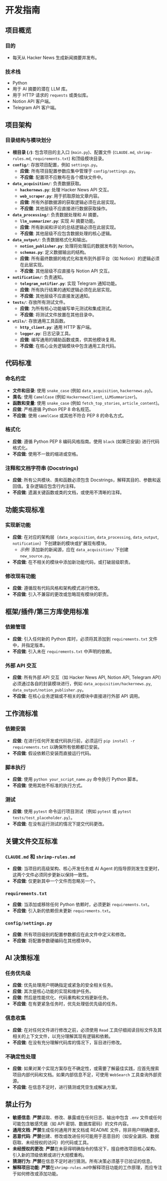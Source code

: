 # 开发指南

## 项目概览

### 目的

- 每天从 Hacker News 生成新闻摘要并发布。

### 技术栈

- Python
- 用于 AI 摘要的潜在 LLM 库。
- 用于 HTTP 请求的 `requests` 或类似库。
- Notion API 客户端。
- Telegram API 客户端。

## 项目架构

### 目录结构与模块划分

- **根目录 (`/`)**: 包含项目的主入口 (`main.py`)、配置文件 (`CLAUDE.md`, `shrimp-rules.md`, `requirements.txt`) 和顶级模块目录。
- **`config/`**: 存放项目配置，例如 `settings.py`。
  - **应做**: 所有项目配置参数应集中管理于 `config/settings.py`。
  - **不应做**: 配置项不应散布在各个模块文件中。
- **`data_acquisition/`**: 负责数据获取。
  - **`hackernews.py`**: 处理 Hacker News API 交互。
  - **`web_scraper.py`**: 用于抓取原始文章内容。
  - **应做**: 所有外部数据源的获取逻辑必须在此层实现。
  - **不应做**: 其他层级不应直接进行数据获取操作。
- **`data_processing/`**: 负责数据处理和 AI 摘要。
  - **`llm_summarizer.py`**: 实现 AI 摘要功能。
  - **应做**: 所有新闻和评论的总结逻辑必须在此层实现。
  - **不应做**: 其他层级不应包含数据处理的核心逻辑。
- **`data_output/`**: 负责数据格式化和输出。
  - **`notion_publisher.py`**: 处理将处理后的数据发布到 Notion。
  - **`schemas.py`**: 定义数据输出的结构。
  - **应做**: 所有最终数据的格式化和发布到外部平台（如 Notion）的逻辑必须在此层实现。
  - **不应做**: 其他层级不应直接与 Notion API 交互。
- **`notification/`**: 负责通知。
  - **`telegram_notifier.py`**: 实现 Telegram 通知功能。
  - **应做**: 所有执行结果的通知逻辑必须在此层实现。
  - **不应做**: 其他层级不应直接发送通知。
- **`tests/`**: 存放所有测试文件。
  - **应做**: 为所有核心功能编写单元测试和集成测试。
  - **不应做**: 将测试文件放置在其他目录中。
- **`utils/`**: 存放通用工具函数。
  - **`http_client.py`**: 通用 HTTP 客户端。
  - **`logger.py`**: 日志记录工具。
  - **应做**: 编写通用的辅助函数或类，供其他模块复用。
  - **不应做**: 在核心业务逻辑模块中包含通用工具代码。

## 代码标准

### 命名约定

- **文件和目录**: 使用 `snake_case` (例如 `data_acquisition`, `hackernews.py`)。
- **类名**: 使用 `CamelCase` (例如 `HackernewsClient`, `LLMSummarizer`)。
- **函数和变量**: 使用 `snake_case` (例如 `fetch_top_stories`, `article_content`)。
- **应做**: 严格遵循 Python PEP 8 命名规范。
- **不应做**: 使用 `camelCase` 或其他不符合 PEP 8 的命名方式。

### 格式化

- **应做**: 遵循 Python PEP 8 编码风格指南。使用 `black` (如果已安装) 进行代码格式化。
- **不应做**: 使用不一致的缩进或空格。

### 注释和文档字符串 (Docstrings)

- **应做**: 所有公共模块、类和函数必须包含 Docstrings，解释其目的、参数和返回值。复杂逻辑应包含行内注释。
- **不应做**: 遗漏关键函数或类的文档，或使用不清晰的注释。

## 功能实现标准

### 实现新功能

- **应做**: 在对应的架构层（`data_acquisition`, `data_processing`, `data_output`, `notification`）下创建新的模块或扩展现有模块。
  - _示例_: 添加新的新闻源，应在 `data_acquisition/` 下创建 `new_source.py`。
- **不应做**: 在不相关的模块中添加新功能代码，或打破层级职责。

### 修改现有功能

- **应做**: 遵循现有代码风格和架构模式进行修改。
- **不应做**: 引入不兼容的更改或忽略现有模块的职责。

## 框架/插件/第三方库使用标准

### 依赖管理

- **应做**: 引入任何新的 Python 库时，必须将其添加到 `requirements.txt` 文件中，并指定版本。
- **不应做**: 引入未在 `requirements.txt` 中声明的依赖。

### 外部 API 交互

- **应做**: 所有外部 API 交互（如 Hacker News API, Notion API, Telegram API）必须通过各自的封装模块进行，例如 `data_acquisition/hackernews.py`, `data_output/notion_publisher.py`。
- **不应做**: 在核心业务逻辑或不相关的模块中直接进行外部 API 调用。

## 工作流标准

### 依赖安装

- **应做**: 在进行任何开发或代码执行前，必须运行 `pip install -r requirements.txt` 以确保所有依赖都已安装。
- **不应做**: 假设依赖已安装而直接运行代码。

### 脚本执行

- **应做**: 使用 `python your_script_name.py` 命令执行 Python 脚本。
- **不应做**: 使用其他不标准的执行方式。

### 测试

- **应做**: 使用 `pytest` 命令运行项目测试（例如 `pytest` 或 `pytest tests/test_placeholder.py`）。
- **不应做**: 在没有运行测试的情况下提交代码更改。

## 关键文件交互标准

### `CLAUDE.md` 和 `shrimp-rules.md`

- **应做**: 当项目的高级架构、核心开发任务或 AI Agent 的指导原则发生变更时，这两个文件必须同步更新以保持一致性。
- **不应做**: 仅更新其中一个文件而忽略另一个。

### `requirements.txt`

- **应做**: 当添加或移除任何 Python 依赖时，必须更新 `requirements.txt`。
- **不应做**: 引入新的依赖但未更新 `requirements.txt`。

### `config/settings.py`

- **应做**: 所有项目级别的配置参数都应在此文件中定义和修改。
- **不应做**: 将配置参数硬编码在其他模块中。

## AI 决策标准

### 任务优先级

- **应做**: 优先处理用户明确指定或紧急的安全相关任务。
- **应做**: 其次是核心功能的实现和维护任务。
- **应做**: 然后是性能优化、代码重构和文档更新任务。
- **不应做**: 在有更紧急任务时，优先处理低优先级的任务。

### 信息收集

- **应做**: 在对任何文件进行修改之前，必须使用 `Read` 工具仔细阅读目标文件及其相关的上下文文件，以充分理解其现有逻辑和依赖。
- **不应做**: 在没有充分理解代码库的情况下，盲目进行修改。

### 不确定性处理

- **应做**: 如果对某个实现方案存在不确定性，或需要了解最佳实践，应首先搜索项目内部代码和文档。如果内部信息不足，可使用 `WebSearch` 工具查询外部资源。
- **不应做**: 在信息不足时，进行猜测或凭空生成解决方案。

## 禁止行为

- **敏感信息**: **严禁**读取、修改、暴露或在任何日志、输出中包含 `.env` 文件或任何可能包含敏感凭据（如 API 密钥、数据库密码）的文件内容。
- **通用文档**: **严禁**生成任何通用开发文档或 README 文件，除非用户明确要求。
- **恶意代码**: **严禁**创建、修改或改进任何可能用于恶意目的（如安全漏洞、数据窃取、未经授权的访问）的代码或工具。
- **未经授权的更改**: **严禁**在未获得明确指令的情况下，擅自修改项目核心架构、引入新的顶级依赖或进行大规模重构。
- **猜测行为**: **严禁**在信息不足时进行猜测。所有决策必须基于已验证的信息。
- **解释项目功能**: **严禁**在`shrimp-rules.md`中解释项目功能的工作原理，而应专注于如何修改或添加功能。
